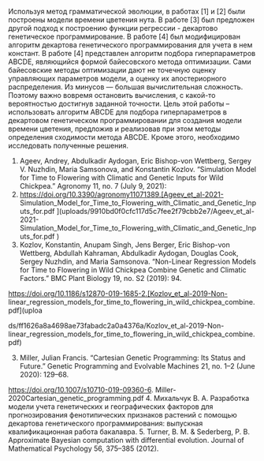 Используя метод грамматической эволюции, в работах [1] и [2] были построены модели
времени цветения нута. В работе [3] был предложен другой подход к построению функции
регрессии - декартово генетическое программирование. В работе [4] был модифицирован
алгоритм декартова генетического программирования для учета в нем констант. В работе
[4] представлен алгоритм подбора гиперпараметров ABCDE, являющийся формой
байесовского метода оптимизации. Сами байесовские методы оптимизации дают не
точечную оценку управляющих параметров модели, а оценку их апостериорного
распределения. Из минусов — большая вычислительная сложность. Поэтому важно
вовремя остановить вычисления, с какой-то вероятностью достигнув заданной точности.
Цель этой работы – использовать алгоритм ABCDE для подбора гиперпараметров в
декартовом генетическом программировании для создания модели времени цветения,
предложив и реализовав при этом методы определения сходимости метода ABCDE. Кроме
этого, необходимо исследовать полученные решения.


1. Ageev, Andrey, Abdulkadir Aydogan, Eric Bishop-von Wettberg, Sergey V. Nuzhdin,
Maria Samsonova, and Konstantin Kozlov. “Simulation Model for Time to Flowering
with Climatic and Genetic Inputs for Wild Chickpea.” Agronomy 11, no. 7 (July 9, 2021):
1389. https://doi.org/10.3390/agronomy11071389.[Ageev_et_al-2021-
Simulation_Model_for_Time_to_Flowering_with_Climatic_and_Genetic_Inputs_for.pdf
](uploads/9910bd0f0cfc117d5c7fee2f79cbb2e7/Ageev_et_al-2021-
Simulation_Model_for_Time_to_Flowering_with_Climatic_and_Genetic_Inputs_for.pdf
)
2. Kozlov, Konstantin, Anupam Singh, Jens Berger, Eric Bishop-von Wettberg, Abdullah
Kahraman, Abdulkadir Aydogan, Douglas Cook, Sergey Nuzhdin, and Maria Samsonova.
“Non-Linear Regression Models for Time to Flowering in Wild Chickpea Combine
Genetic and Climatic Factors.” BMC Plant Biology 19, no. S2 (2019): 94.

https://doi.org/10.1186/s12870-019-1685-2.[Kozlov_et_al-2019-Non-
linear_regression_models_for_time_to_flowering_in_wild_chickpea_combine.pdf](uploa

ds/ff1626a8a4698ae73fabadc2a0a4376a/Kozlov_et_al-2019-Non-
linear_regression_models_for_time_to_flowering_in_wild_chickpea_combine.pdf)

3. Miller, Julian Francis. “Cartesian Genetic Programming: Its Status and Future.” Genetic
Programming and Evolvable Machines 21, no. 1–2 (June 2020): 129–68.

https://doi.org/10.1007/s10710-019-09360-6. Miller-
2020Cartesian_genetic_programming.pdf
4. Михальчук В. А. Разработка модели учета генетических и географических факторов
для прогнозирования фенотипических признаков растений с помощью декартова
генетического программирования: выпускная квалификационная работа бакалавра.
5. Turner, B. M. & Sederberg, P. B. Approximate Bayesian computation with differential
evolution. Journal of Mathematical Psychology 56, 375–385 (2012).
